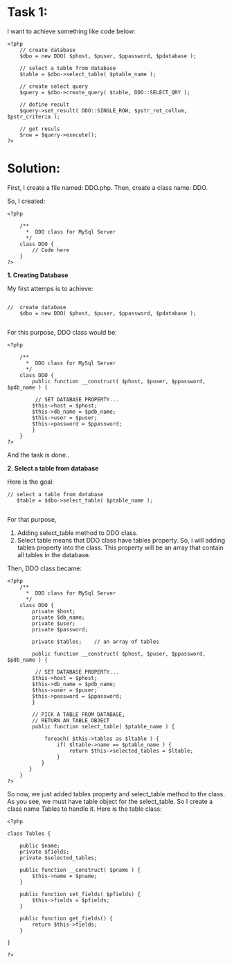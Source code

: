 # Task 1: 

I want to achieve something like code below:

```
<?php
    // create database    
    $dbo = new DDO( $phost, $puser, $ppassword, $pdatabase );

    // select a table from database
    $table = $dbo->select_table( $ptable_name );

    // create select query
    $query = $dbo->create_query( $table, DDO::SELECT_QRY );
    
    // define result
    $query->set_result( DDO::SINGLE_ROW, $pstr_ret_collum, $pstr_criteria );

    // get resuls
    $row = $query->execute();
?>

```

# Solution: 

First, I create a file named: DDO.php. Then, create a class name: DDO.

So, I created:

```
<?php

    /** 
      *  DDO class for MySql Server
      */
    class DDO {
        // Code here
    } 
?>

```

**1. Creating Database**

My first attemps is to achieve:

```

//  create database    
    $dbo = new DDO( $phost, $puser, $ppassword, $pdatabase );
    
```

For this purpose, DDO class would be:

```
<?php

    /** 
      *  DDO class for MySql Server
      */
    class DDO {
        public function __construct( $phost, $puser, $ppassword, $pdb_name ) {

         // SET DATABASE PROPERTY...
        $this->host = $phost;
        $this->db_name = $pdb_name;
        $this->user = $puser;
        $this->password = $ppassword;
        }
    } 
?>
```

And the task is done..

**2. Select a table from database**

Here is the goal:

```
// select a table from database
   $table = $dbo->select_table( $ptable_name );
   
```

For that purpose,

1. Adding select_table method to DDO class.
2. Select table means that DDO class have tables property. So, i will adding tables property into the class. This property will be an array that contain all tables in the database.

Then, DDO class became:

```
<?php
    /** 
      *  DDO class for MySql Server
      */
    class DDO {
        private $host;
        private $db_name;
        private $user;
        private $password;
    
        private $tables;    // an array of tables 
    
        public function __construct( $phost, $puser, $ppassword, $pdb_name ) {

         // SET DATABASE PROPERTY...
        $this->host = $phost;
        $this->db_name = $pdb_name;
        $this->user = $puser;
        $this->password = $ppassword;
        }
        
        // PICK A TABLE FROM DATABASE,
        // RETURN AN TABLE OBJECT
        public function select_table( $ptable_name ) {

            foreach( $this->tables as $ltable ) {
                if( $ltable->name == $ptable_name ) {
                    return $this->selected_tables = $ltable;
                } 
           }
       }
    } 
?>

```

So now, we just added tables property and select_table method to the class. As you see, we must have table object for the select_table. So I create a class name Tables to handle it. Here is the table class:

```
<?php

class Tables {

    public $name;
    private $fields;
    private $selected_tables;

    public function __construct( $pname ) {
        $this->name = $pname;
    }

	public function set_fields( $pfields) {
	    $this->fields = $pfields;
	}

	public function get_fields() {
	    return $this->fields;
	}

}

?>

```

















